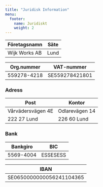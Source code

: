```yaml
---
title: "Juridisk Information"
menu:
  footer:
    name: Juridiskt
    weight: 2
---
```


| Företagsnamn  | Säte |
| ------------- | ---- |
| Wijk Works AB | Lund |

| Org.nummer  | VAT-nummer     |
| ----------- | -------------- |
| 559278-4218 | SE559278421801 |

### Adress

| Post              | Kontor         |
| ----------------- | -------------- |
| Vårvädersvägen 4E | Odlarevägen 14 |
| 222 27 Lund       | 226 60 Lund    |

### Bank

| Bankgiro  | BIC      |
| --------- | -------- |
| 5569-4004 | ESSESESS |

| IBAN                     |
| ------------------------ |
| SE0650000000056241104365 |
